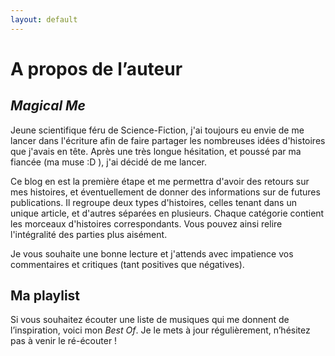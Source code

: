 ```yaml
---
layout: default
---
```

# A propos de l’auteur

## *Magical Me*

Jeune scientifique féru de Science-Fiction, j'ai toujours eu envie de me lancer dans l'écriture afin de faire partager les nombreuses idées d'histoires que j'avais en tête. Après une très longue hésitation, et poussé par ma fiancée (ma muse :D ), j'ai décidé de me lancer.

Ce blog en est la première étape et me permettra d'avoir des retours sur mes histoires, et éventuellement de donner des informations sur de futures publications. Il regroupe deux types d'histoires, celles tenant dans un unique article, et d'autres séparées en plusieurs. Chaque catégorie contient les morceaux d'histoires correspondants. Vous pouvez ainsi relire l'intégralité des parties plus aisément.

Je vous souhaite une bonne lecture et j'attends avec impatience vos commentaires et critiques (tant positives que négatives). 

## Ma playlist

Si vous souhaitez écouter une liste de musiques qui me donnent de l’inspiration, voici mon *Best Of*. Je le mets à jour régulièrement, n’hésitez pas à venir le ré-écouter !

<div class="auto-resizable-iframe" id="player">
  <div>
    <script src="{{ site.baseurl }}/assets/js/w3.js"></script>
    <div w3-include-html="{{ site.baseurl }}/playlist.html"></div>
      <script>
        w3.includeHTML();
      </script>
  </div>
</div>
